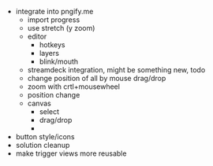 - integrate into pngify.me	
	- import progress
	- use stretch (y zoom)
	- editor
		- hotkeys
		- layers
		- blink/mouth
	- streamdeck integration, might be something new, todo
	- change position of all by mouse drag/drop
	- zoom with crtl+mousewheel
	- position change
	- canvas
		- select
		- drag/drop
		- 
- button style/icons
- solution cleanup
- make trigger views more reusable
